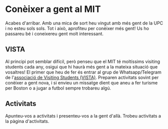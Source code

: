 # Conèixer a gent al MIT
Acabes d'arribar.
Amb una mica de sort heu vingut amb més gent de la UPC i no esteu sols sols.
Tot i això, aprofiteu per conèixer més gent!
Us ho passareu bé i coneixereu gent molt interessant.

## VISTA
Al principi pot semblar difícil, però penseu que el MIT té moltíssims visiting students cada any, osigui que hi haurà més gent a la mateixa situació que vosaltres!
El primer que heu de fer és entrar al grup de Whatsapp/Telegram de l'[associació de Visiting Students (VISTA)](https://www.instagram.com/mitvista/).
Preparen activitats sovint per conèixer a gent nova, i si envieu un missatge dient que aneu a fer turisme per Boston o a jugar a futbol sempre trobareu algú.

## Activitats
Apunteu-vos a activitats i presenteu-vos a la gent d'allà.
Trobeu activitats a la pàgina d'activitats.
<!-- TODO: afegir pàgina d'activitats -->
